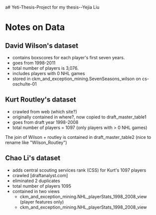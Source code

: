 a# Yeti-Thesis-Project
 for my thesis--Yejia Liu

# Notes on Data

## David Wilson's dataset 

 + contains boxscores for each player's first seven years.
 + goes from 1998-2011
 + total number of players is 3,076.
 + includes players with 0 NHL games
 + stored in ckm_and_exception_mining.SevenSeasons_wilson on cs-oschulte-01
 
 ## Kurt Routley's dataset
 
 + crawled from web (which site?)
 + originally contained in where?, now copied to draft_master_table1
 + goes from draft year 1998-2008
 + total number of players = 1097 (only players with > 0 NHL games)
 
 The join of Wilson + routley is contained in draft_master_table2 (nice to rename like "Wilson_Routley")
 
## Chao Li's dataset

+ adds central scouting services rank (CSS) for Kurt's 1097 players
+ crawled [draftanalyst.com]
+ eliminated 2 duplicates
+ total number of players 1095
+ contained in two views
  + ckm_and_exception_mining.NHL_playerStats_1998_2008_view (player features only)
  + ckm_and_exception_mining.NHL_playerStats_1998_2008_view
